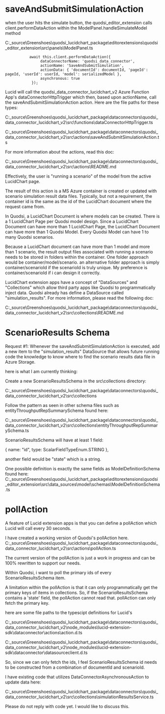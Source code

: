 
# saveAndSubmitSimulationAction
when the user hits the simulate button, the quodsi_editor_extension calls client.performDataAction within the ModelPanel.handleSimulateModel method

C:\_source\Greenshoes\quodsi_lucidchart_package\editorextensions\quodsi_editor_extension\src\panels\ModelPanel.ts

               await this.client.performDataAction({
                    dataConnectorName: 'quodsi_data_connector',
                    actionName: 'SaveAndSubmitSimulation',
                    actionData: { 'documentId': documentId, 'pageId': pageId, 'userId': userId, 'model': serializedModel },
                    asynchronous: true
                });

Lucid will call the quodsi_data_connector_lucidchart_v2 Azure Function App's dataConnectorHttpTrigger which then, based upon actionName, call the saveAndSubmitSimulationAction action. Here are the file paths for these types:

C:\_source\Greenshoes\quodsi_lucidchart_package\dataconnectors\quodsi_data_connector_lucidchart_v2\src\functions\dataConnectorHttpTrigger.ts

C:\_source\Greenshoes\quodsi_lucidchart_package\dataconnectors\quodsi_data_connector_lucidchart_v2\src\actions\saveAndSubmitSimulationAction.ts

For more information about the actions, read this doc:

C:\_source\Greenshoes\quodsi_lucidchart_package\dataconnectors\quodsi_data_connector_lucidchart_v2\src\actions\README.md

Effectively, the user is "running a scenario" of the model from the active LucidChart page.

The result of this action is a MS Azure container is created or updated with scenario simulation result data files.  Typically, but not a requirement, the container id is the same as the id of the LucidChart document where the request came from.

In Quodsi, a LucidChart Document is where models can be created.  There is a 1 LucidChart Page per Quodsi model design.  Since a LucidChart Document can have more than 1 LucidChart Page, the LucidChart Document can have more than 1 Quodsi Model.  Every Quodsi Model can have 1 to many Quodsi scenarios.

Because a LucidChart document can have more than 1 model and more than 1 scenario, the result output files associated with running a scenario needs to be stored in folders within the container.  One folder approach would be container/model/scenario.  an alternative folder approach is simply container/scenarioId if the scenarioId is truly unique.  My preference is container/scenarioId if i can design it correctly.

LucidChart extension apps have a concept of "DataSources" and "Collections" which allow third party apps like Quodsi to programmatically inject data.  Quodsi already has define a DataSource called "simulation_results".  For more information, please read the following doc:

C:\_source\Greenshoes\quodsi_lucidchart_package\dataconnectors\quodsi_data_connector_lucidchart_v2\src\collections\README.md


# ScenarioResults Schema

Request #1:  Whenever the saveAndSubmitSimulationAction is executed, add a new item to the "simulation_results" DataSource that allows future running code the knowledge to know where to find the scenario results data file in Azure Storage.

here is what I am currently thinking:

Create a new ScenarioResultsSchema in the src\collections directory:

C:\_source\Greenshoes\quodsi_lucidchart_package\dataconnectors\quodsi_data_connector_lucidchart_v2\src\collections

Follow the pattern as seen in other schema files such as entityThroughputRepSummarySchema found here:

C:\_source\Greenshoes\quodsi_lucidchart_package\dataconnectors\quodsi_data_connector_lucidchart_v2\src\collections\entityThroughputRepSummarySchema.ts

ScenarioResultsSchema will have at least 1 field:

{ name: "id", type: ScalarFieldTypeEnum.STRING },

another field would be "state" which is a string.

One possible definition is exactly the same fields as ModelDefinitionSchema found here:
C:\_source\Greenshoes\quodsi_lucidchart_package\editorextensions\quodsi_editor_extension\src\data_sources\model\schemas\ModelDefinitionSchema.ts

# pollAction

A feature of Lucid extension apps is that you can define a pollAction which Lucid will call every 30 seconds.  

I have created a working version of Quodsi's pollAction here.
C:\_source\Greenshoes\quodsi_lucidchart_package\dataconnectors\quodsi_data_connector_lucidchart_v2\src\actions\pollAction.ts

The current version of the pollAction is just a work in progress and can be 100% rewritten to support our needs.

Within Quodsi, i want to poll the primary ids of every ScenarioResultsSchema item.  

A limitation within the pollAction is that it can only programmatically get the primary keys of items in collections.  So, if the ScenarioResultsSchema contains a 'state' field, the pollAction cannot read that.  pollAction can only fetch the primary key.

here are some file paths to the typescipt definitions for Lucid's

C:\_source\Greenshoes\quodsi_lucidchart_package\dataconnectors\quodsi_data_connector_lucidchart_v2\node_modules\lucid-extension-sdk\dataconnector\actions\action.d.ts

C:\_source\Greenshoes\quodsi_lucidchart_package\dataconnectors\quodsi_data_connector_lucidchart_v2\node_modules\lucid-extension-sdk\dataconnector\datasourceclient.d.ts

So, since we can only fetch the ids, I feel ScenarioResultsSchema id needs to be constructed from a combination of documentId and scenarioId.

I have existing code that utilizes DataConnectorAsynchronousAction to update data here:

C:\_source\Greenshoes\quodsi_lucidchart_package\dataconnectors\quodsi_data_connector_lucidchart_v2\src\collections\simulationResultsService.ts



Please do not reply with code yet.  I would like to discuss this.